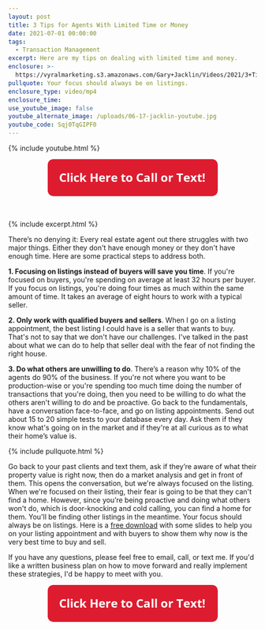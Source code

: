 ```yaml
---
layout: post
title: 3 Tips for Agents With Limited Time or Money
date: 2021-07-01 00:00:00
tags:
  - Transaction Management
excerpt: Here are my tips on dealing with limited time and money.
enclosure: >-
  https://vyralmarketing.s3.amazonaws.com/Gary+Jacklin/Videos/2021/3+Tips+for+Agents+With+Limited+Time+or+Money.mp4
pullquote: Your focus should always be on listings.
enclosure_type: video/mp4
enclosure_time:
use_youtube_image: false
youtube_alternate_image: /uploads/06-17-jacklin-youtube.jpg
youtube_code: Sqj0TqGIPF0
---
```

{% include youtube.html %}

<center><a href="tel:6306382600"><img width="345" height="75" src="uploads/Button - 345.png" /></a></center>

&nbsp;

{% include excerpt.html %}

There’s no denying it: Every real estate agent out there struggles with two major things. Either they don't have enough money or they don't have enough time. Here are some practical steps to address both.

**1\. Focusing on listings instead of buyers will save you time**. If you're focused on buyers, you're spending on average at least 32 hours per buyer. If you focus on listings, you're doing four times as much within the same amount of time. It takes an average of eight hours to work with a typical seller.

**2\. Only work with qualified buyers and sellers**. When I go on a listing appointment, the best listing I could have is a seller that wants to buy. That's not to say that we don't have our challenges. I've talked in the past about what we can do to help that seller deal with the fear of not finding the right house.

**3\. Do what others are unwilling to do**. There’s a reason why 10% of the agents do 90% of the business. If you're not where you want to be production-wise or you're spending too much time doing the number of transactions that you're doing, then you need to be willing to do what the others aren't willing to do and be proactive. Go back to the fundamentals, have a conversation face-to-face, and go on listing appointments. Send out about 15 to 20 simple tests to your database every day. Ask them if they know what's going on in the market and if they're at all curious as to what their home’s value is.

{% include pullquote.html %}

Go back to your past clients and text them, ask if they’re aware of what their property value is right now, then do a market analysis and get in front of them. This opens the conversation, but we're always focused on the listing. When we're focused on their listing, their fear is going to be that they can't find a home. However, since you’re being proactive and doing what others won't do, which is door-knocking and cold calling, you can find a home for them. You'll be finding other listings in the meantime. Your focus should always be on listings. Here is a <u><a target="_blank" rel="noopener" href="https://join.gochicagolandhomes.com/ask/555fae405f781c5136a61a284b09d037">free download</a></u> with some slides to help you on your listing appointment and with buyers to show them why now is the very best time to buy and sell.

If you have any questions, please feel free to email, call, or text me. If you'd like a written business plan on how to move forward and really implement these strategies, I'd be happy to meet with you.

<center><a href="tel:6306382600"><img width="345" height="75" src="uploads/Button - 345.png" /></a></center>
